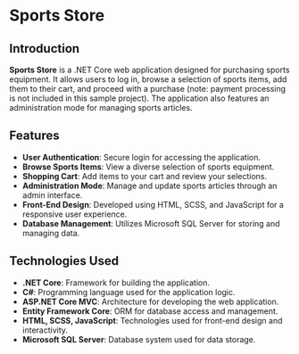 # Sports Store

## Introduction

**Sports Store** is a .NET Core web application designed for purchasing sports equipment. It allows users to log in, browse a selection of sports items, add them to their cart, and proceed with a purchase (note: payment processing is not included in this sample project). The application also features an administration mode for managing sports articles.

## Features

- **User Authentication**: Secure login for accessing the application.
- **Browse Sports Items**: View a diverse selection of sports equipment.
- **Shopping Cart**: Add items to your cart and review your selections.
- **Administration Mode**: Manage and update sports articles through an admin interface.
- **Front-End Design**: Developed using HTML, SCSS, and JavaScript for a responsive user experience.
- **Database Management**: Utilizes Microsoft SQL Server for storing and managing data.

## Technologies Used

- **.NET Core**: Framework for building the application.
- **C#**: Programming language used for the application logic.
- **ASP.NET Core MVC**: Architecture for developing the web application.
- **Entity Framework Core**: ORM for database access and management.
- **HTML, SCSS, JavaScript**: Technologies used for front-end design and interactivity.
- **Microsoft SQL Server**: Database system used for data storage.
